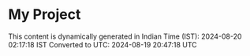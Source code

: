 # My Project

This content is dynamically generated in Indian Time (IST): 2024-08-20 02:17:18 IST
Converted to UTC: 2024-08-19 20:47:18 UTC
